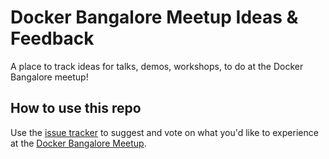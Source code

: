 # Docker Bangalore Meetup Ideas & Feedback


A place to track ideas for talks, demos, workshops, to do at the Docker Bangalore meetup!

## How to use this repo

Use the [issue tracker](https://github.com/dockerbangalore/ideas/issues) to suggest and vote on what you'd like to experience at the [Docker Bangalore Meetup](https://www.meetup.com/Docker-Bangalore/).
